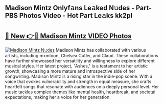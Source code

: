 ## Madison Mintz Onlyf𝚊ns Le𝚊ked N𝚞des - Part-PBS Photos Video - Hot Part Le𝚊ks kk2pl

# <h2><a href="http://ab40307.deff.icu/?id=Madison+Mintz">🔗 New 👉🔴 Madison Mintz VIDEO Photos</a></h2>

[![Madison Mintz N𝚞des](https://i.imgur.com/rIISA9y.gif)](http://ab40307.deff.icu/?id=Madison+Mintz)
Madison Mintz has collaborated with various artists, including mxmtoon, Chelsea Cutler, and Claud. These collaborations have further showcased her versatility and willingness to explore different musical styles. Her latest project, "Ashes," is a testament to her artistic growth, showcasing a more mature and introspective side of her songwriting. Madison Mintz is a rising star in the indie-pop scene. With a voice that evokes vulnerability and strength in equal measure, she crafts heartfelt songs that resonate with audiences on a deeply personal level. Her music tackles complex themes like mental health, heartbreak, and societal expectations, making her a voice for her generation.
